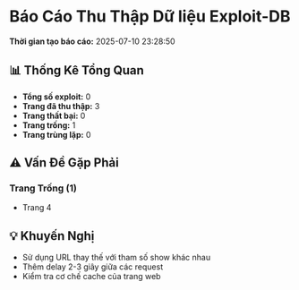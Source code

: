 # Báo Cáo Thu Thập Dữ liệu Exploit-DB
**Thời gian tạo báo cáo:** 2025-07-10 23:28:50

## 📊 Thống Kê Tổng Quan
- **Tổng số exploit:** 0
- **Trang đã thu thập:** 3
- **Trang thất bại:** 0
- **Trang trống:** 1
- **Trang trùng lặp:** 0

## ⚠️ Vấn Đề Gặp Phải
### Trang Trống (1)
- Trang 4

## 💡 Khuyến Nghị
- Sử dụng URL thay thế với tham số show khác nhau
- Thêm delay 2-3 giây giữa các request
- Kiểm tra cơ chế cache của trang web